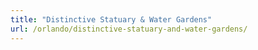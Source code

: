 ```yaml
---
title: "Distinctive Statuary & Water Gardens"
url: /orlando/distinctive-statuary-and-water-gardens/
---
```

